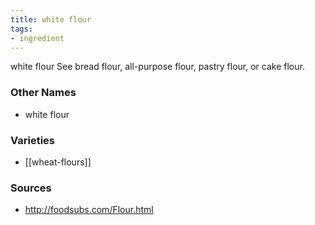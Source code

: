 ```yaml
---
title: white flour
tags:
- ingredient
---
```

white flour See bread flour, all-purpose flour, pastry flour, or cake flour.

### Other Names

* white flour

### Varieties

* [[wheat-flours]]

### Sources
* http://foodsubs.com/Flour.html
